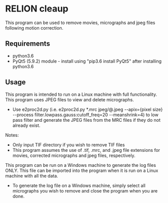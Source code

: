# RELION cleaup

This program can be used to remove movies, micrographs and jpeg files following motion correction.

## Requirements
* python3.6
* PyQt5 (5.9.2) module - install using "pip3.6 install PyQt5" after installing python3.6


## Usage
This program is intended to run on a Linux machine with full functionality. This program uses JPEG files to view and delete micrographs.
* Use e2proc2d.py (i.e. e2proc2d.py *.mrc jpeg/@.jpeg --apix={pixel size} --process filter.lowpass.gauss:cutoff_freq=20 --meanshrink=4) to low pass filter and generate the JPEG files from the MRC files if they do not already exist.

Notes:
- Only input TIF directory if you wish to remove TIF files
- This program assumes the use of .tif, .mrc, and .jpeg file extensions for movies, corrected micrographs and jpeg files, respectively.



This program can be run on a Windows machine to generate the log files ONLY. This file can be imported into the program when it is run on a Linux machine with all the data.
* To generate the log file on a Windows machine, simply select all micrographs you wish to remove and close the program when you are done.

